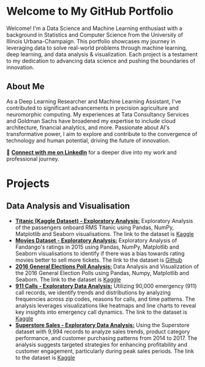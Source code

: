 # Welcome to My GitHub Portfolio

Welcome! I'm a Data Science and Machine Learning enthusiast with a background in Statistics and Computer Science from the University of Illinois Urbana-Champaign. This portfolio showcases my journey in leveraging data to solve real-world problems through machine learning, deep learning, and data analysis & visualization. Each project is a testament to my dedication to advancing data science and pushing the boundaries of innovation.

## About Me

As a Deep Learning Researcher and Machine Learning Assistant, I've contributed to significant advancements in precision agriculture and neuromorphic computing. My experiences at Tata Consultancy Services and Goldman Sachs have broadened my expertise to include cloud architecture, financial analytics, and more. Passionate about AI's transformative power, I aim to explore and contribute to the convergence of technology and human potential, driving the future of innovation.

🔗 **[Connect with me on LinkedIn](https://www.linkedin.com/in/kavinjindel)** for a deeper dive into my work and professional journey.


# Projects

## Data Analysis and Visualisation
- [**Titanic (Kaggle Dataset) - Exploratory Analysis:**](https://github.com/kjdarthvader/Portfolio/blob/main/911%20Calls%20-%20Exploratory%20Data%20Analysis.ipynb) Exploratory Analysis of the passengers onboard RMS Titanic using Pandas, NumPy, Matplotlib and Seaborn visualisations. The link to the dataset is [Kaggle](https://www.kaggle.com/datasets/yasserh/titanic-dataset)
- [**Movies Dataset - Exploratory Analysis:**](https://github.com/kjdarthvader/Portfolio/blob/main/Movies%20Dataset%20-%20Exploratory%20Analysis.ipynb) Exploratory Analysis of Fandango's ratings in 2015 using Pandas, NumPy, Matplotlib and Seaborn visualisations to identify if there was a bias towards rating movies better to sell more tickets. The link to the dataset is [Github](https://github.com/fivethirtyeight/data)
- [**2016 General Elections Poll Analysis:**](https://github.com/kjdarthvader/Portfolio/blob/main/Elections%20Poll%20Analysis.ipynb) Data Analysis and Visualization of the 2016 General Election Polls using Pandas, Numpy, Matplotlib and Seaborn. The link to the dataset is [Kaggle](https://www.kaggle.com/datasets/benhamner/2016-us-election)
- [**911 Calls - Exploratory Data Analysis:**](https://github.com/kjdarthvader/Portfolio/blob/main/911%20Calls%20-%20Exploratory%20Data%20Analysis.ipynb) Utilizing 90,000 emergency (911) call records, we identify trends and distributions by analyzing frequencies across zip codes, reasons for calls, and time patterns. The analysis leverages visualizations like heatmaps and line charts to reveal key insights into emergency call dynamics. The link to the dataset is [Kaggle](https://www.kaggle.com/datasets/mchirico/montcoalert)
- [**Superstore Sales - Exploratory Data Analysis:**](https://github.com/kjdarthvader/Portfolio/blob/main/Superstore%20Exploratory%20Data%20Analysis.ipynb) Using the Superstore dataset with 9,994 records to analyze sales trends, product category performance, and customer purchasing patterns from 2014 to 2017. The analysis suggests targeted strategies for enhancing profitability and customer engagement, particularly during peak sales periods. The link to the dataset is [Kaggle](https://www.kaggle.com/datasets/vivek468/superstore-dataset-final)
